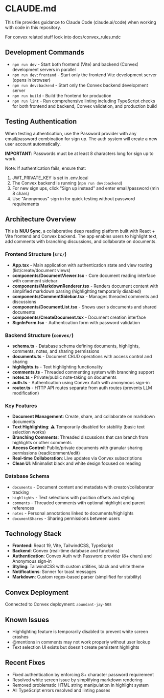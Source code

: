 # CLAUDE.md

This file provides guidance to Claude Code (claude.ai/code) when working with code in this repository.

For convex related stuff look into docs/convex_rules.mdc

## Development Commands

- `npm run dev` - Start both frontend (Vite) and backend (Convex) development servers in parallel
- `npm run dev:frontend` - Start only the frontend Vite development server (opens in browser)  
- `npm run dev:backend` - Start only the Convex backend development server
- `npm run build` - Build the frontend for production
- `npm run lint` - Run comprehensive linting including TypeScript checks for both frontend and backend, Convex validation, and production build

## Testing Authentication
When testing authentication, use the Password provider with any email/password combination for sign up. The auth system will create a new user account automatically.

**IMPORTANT**: Passwords must be at least 8 characters long for sign up to work.

Note: If authentication fails, ensure that:
1. JWT_PRIVATE_KEY is set in .env.local
2. The Convex backend is running (`npm run dev:backend`)
3. For new sign ups, click "Sign up instead" and enter email/password (min 8 chars)
4. Use "Anonymous" sign in for quick testing without password requirements

## Architecture Overview

This is **NUU Sync**, a collaborative deep reading platform built with React + Vite frontend and Convex backend. The app enables users to highlight text, add comments with branching discussions, and collaborate on documents.

### Frontend Structure (`src/`)
- **App.tsx** - Main application with authentication state and view routing (list/create/document views)
- **components/DocumentViewer.tsx** - Core document reading interface with comment sidebar
- **components/MarkdownRenderer.tsx** - Renders document content with simplified markdown parsing (highlighting temporarily disabled)
- **components/CommentSidebar.tsx** - Manages threaded comments and discussions
- **components/DocumentList.tsx** - Shows user's documents and shared documents
- **components/CreateDocument.tsx** - Document creation interface
- **SignInForm.tsx** - Authentication form with password validation

### Backend Structure (`convex/`)
- **schema.ts** - Database schema defining documents, highlights, comments, notes, and sharing permissions
- **documents.ts** - Document CRUD operations with access control and sharing
- **highlights.ts** - Text highlighting functionality
- **comments.ts** - Threaded commenting system with branching support
- **notes.ts** - Private/public note-taking on documents
- **auth.ts** - Authentication using Convex Auth with anonymous sign-in
- **router.ts** - HTTP API routes separate from auth routes (prevents LLM modification)

### Key Features
- **Document Management**: Create, share, and collaborate on markdown documents
- **Text Highlighting**: ⚠️ Temporarily disabled for stability (basic text selection works)
- **Branching Comments**: Threaded discussions that can branch from highlights or other comments
- **Access Control**: Public/private documents with granular sharing permissions (read/comment/edit)
- **Real-time Collaboration**: Live updates via Convex subscriptions
- **Clean UI**: Minimalist black and white design focused on reading

### Database Schema
- `documents` - Document content and metadata with creator/collaborator tracking
- `highlights` - Text selections with position offsets and styling
- `comments` - Threaded comments with optional highlight and parent references
- `notes` - Personal annotations linked to documents/highlights
- `documentShares` - Sharing permissions between users

## Technology Stack
- **Frontend**: React 19, Vite, TailwindCSS, TypeScript
- **Backend**: Convex (real-time database and functions)
- **Authentication**: Convex Auth with Password provider (8+ chars) and Anonymous sign-in
- **Styling**: TailwindCSS with custom utilities, black and white theme
- **Notifications**: Sonner for toast messages
- **Markdown**: Custom regex-based parser (simplified for stability)

## Convex Deployment
Connected to Convex deployment: `abundant-jay-508`

## Known Issues
- Highlighting feature is temporarily disabled to prevent white screen crashes
- @mentions in comments may not work properly without user lookup
- Text selection UI exists but doesn't create persistent highlights

## Recent Fixes
- Fixed authentication by enforcing 8+ character password requirement
- Resolved white screen issue by simplifying markdown rendering
- Removed problematic HTML string manipulation in highlight system
- All TypeScript errors resolved and linting passes